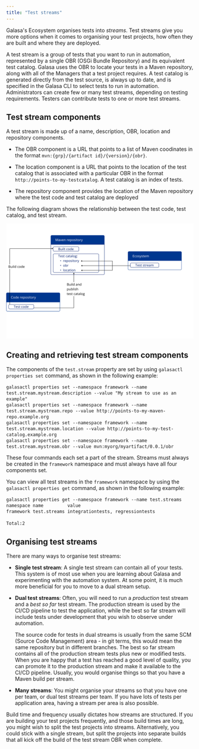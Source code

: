 ```yaml
---
title: "Test streams"
---
```


Galasa's Ecosystem organises tests into _streams_. Test streams give you more options when it comes to organising your test projects, how often they are built and where they are deployed.

A test stream is a group of tests that you want to run in automation, represented by a single OBR (OSGi Bundle Repository) and its equivalent test catalog. Galasa uses the OBR to locate your tests in a Maven repository, along with all of the Managers that a test project requires. A test catalog is generated directly from the test source, is always up to date, and is specified in the Galasa CLI to select tests to run in automation. Administrators can create few or many test streams, depending on testing requirements. Testers can contribute tests to one or more test streams.

## Test stream components

A test stream is made up of a name, description, OBR, location and repository components. 

- The OBR component is a URL that points to a list of Maven coodinates in the format `mvn:{grp}/{artifact id}/{version}/{obr}`. 
- The location component is a URL that points to the location of the test catalog that is associated with a particular OBR in the format `http://points-to-my-testcatalog`. A test catalog is an index of tests.  

- The repository component provides the location of the Maven repository where the test code and test catalog are deployed

The following diagram shows the relationship between the test code, test catalog, and test stream.

![test stream architecture:](test-streams-architecture.svg)


## Creating and retrieving test stream components

The components of the `test.stream` property are set by using `galasactl properties set` command, as shown in the following example:

```
galasactl properties set --namespace framework --name test.stream.mystream.description --value "My stream to use as an example"
galasactl properties set --namespace framework --name test.stream.mystream.repo --value http://points-to-my-maven-repo.example.org
galasactl properties set --namespace framework --name test.stream.mystream.location --value http://points-to-my-test-catalog.example.org
galasactl properties set --namespace framework --name test.stream.mystream.obr --value mvn:myorg/myartifact/0.0.1/obr
```

These four commands each set a part of the stream. Streams must always be created in the `framework` namespace and must always have all four components set.

You can view all test streams in the `framework` namespace by using the `galasactl properties get` command, as shown in the following example:

```
galasactl properties get --namespace framework --name test.streams 
namespace name         value 
framework test.streams integrationtests, regressiontests 

Total:2
```

## Organising test streams

There are many ways to organise test streams:

- <b>Single test stream</b>: A single test stream can contain all of your tests. This system is of most use when you are learning about Galasa and experimenting with the automation system. At some point, it is much more beneficial for you to move to a dual stream setup.
- <b>Dual test streams</b>: Often, you will need to run a _production_ test stream and a _best so far_ test stream. The production stream is used by the CI/CD pipeline to test the application, while the best so far stream will include tests under development that you wish to observe under automation.

  The source code for tests in dual streams is usually from the same SCM (Source Code Management) area - in git terms, this would mean the same repository but in different branches. The best so far stream contains all of the production stream tests plus new or modified tests. When you are happy that a test has reached a good level of quality, you can promote it to the production stream and make it available to the CI/CD pipeline. Usually, you would organise things so that you have a Maven build per stream.

- <b>Many streams</b>: You might organise your streams so that you have one per team, or dual test streams per team. If you have lots of tests per application area, having a stream per area is also possible.

Build time and frequency usually dictates how streams are structured. If you are building your test projects frequently, and those build times are long, you might wish to split the test projects into streams. Alternatively, you could stick with a single stream, but split the projects into separate builds that all kick off the build of the test stream OBR when complete.
